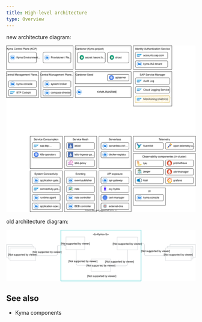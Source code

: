 ```yaml
---
title: High-level architecture
type: Overview
---
```


new architecture diagram:

![architecture](../assets/kyma-2.0-architecture.svg)

old architecture diagram:

![old-architecture](../kyma/assets/ac-s-sc.svg)

## See also

- Kyma components
